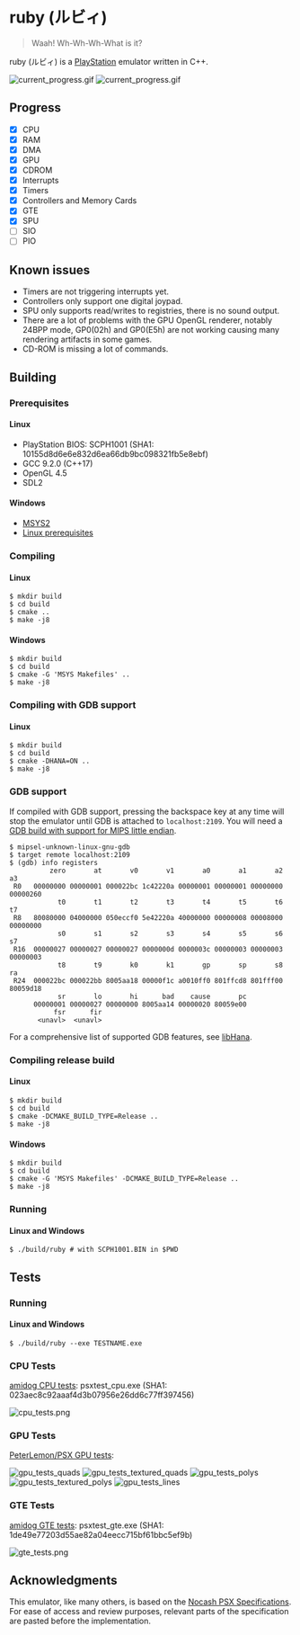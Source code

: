 # ruby (ルビィ)

> Waah! Wh-Wh-Wh-What is it?

ruby (ルビィ) is a [PlayStation](https://en.wikipedia.org/wiki/PlayStation_(console)) emulator written in C++.

![current_progress.gif](/images/current_progress.gif)
![current_progress.gif](/images/toshinden.gif)

## Progress

- [x] CPU
- [x] RAM
- [x] DMA
- [x] GPU
- [x] CDROM
- [x] Interrupts
- [x] Timers
- [x] Controllers and Memory Cards
- [x] GTE
- [x] SPU
- [ ] SIO
- [ ] PIO

## Known issues

* Timers are not triggering interrupts yet.
* Controllers only support one digital joypad.
* SPU only supports read/writes to registries, there is no sound output.
* There are a lot of problems with the GPU OpenGL renderer, notably 24BPP mode, GP0(02h) and GP0(E5h) are not working causing many rendering artifacts in some games.
* CD-ROM is missing a lot of commands.

## Building

### Prerequisites

#### Linux

- PlayStation BIOS: SCPH1001 (SHA1: 10155d8d6e6e832d6ea66db9bc098321fb5e8ebf)
- GCC 9.2.0 (C++17)
- OpenGL 4.5
- SDL2

#### Windows

- [MSYS2](https://www.msys2.org/)
- [Linux prerequisites](#Linux)

### Compiling

#### Linux

```
$ mkdir build
$ cd build
$ cmake ..
$ make -j8
```

#### Windows

```
$ mkdir build
$ cd build
$ cmake -G 'MSYS Makefiles' ..
$ make -j8
```

### Compiling with GDB support

#### Linux

```
$ mkdir build
$ cd build
$ cmake -DHANA=ON ..
$ make -j8
```

### GDB support

If compiled with GDB support, pressing the backspace key at any time will stop the emulator until GDB is attached to `localhost:2109`. You will need a [GDB build with support for MIPS little endian](https://images.linux-mips.org/wiki/Toolchains#GDB).

```
$ mipsel-unknown-linux-gnu-gdb
$ target remote localhost:2109
$ (gdb) info registers
          zero       at       v0       v1       a0       a1       a2       a3
 R0   00000000 00000001 000022bc 1c42220a 00000001 00000001 00000000 00000260
            t0       t1       t2       t3       t4       t5       t6       t7
 R8   80080000 04000000 050eccf0 5e42220a 40000000 00000008 00008000 00000000
            s0       s1       s2       s3       s4       s5       s6       s7
 R16  00000027 00000027 00000027 0000000d 0000003c 00000003 00000003 00000003
            t8       t9       k0       k1       gp       sp       s8       ra
 R24  000022bc 000022bb 8005aa18 00000f1c a0010ff0 801ffcd8 801fff00 80059d18
            sr       lo       hi      bad    cause       pc
      00000001 00000027 00000000 8005aa14 00000020 80059e00
           fsr      fir
       <unavl>  <unavl>
```

For a comprehensive list of supported GDB features, see [libHana](https://github.com/Ruenzuo/libHana).

### Compiling release build

#### Linux

```
$ mkdir build
$ cd build
$ cmake -DCMAKE_BUILD_TYPE=Release ..
$ make -j8
```

#### Windows

```
$ mkdir build
$ cd build
$ cmake -G 'MSYS Makefiles' -DCMAKE_BUILD_TYPE=Release ..
$ make -j8
```

### Running

#### Linux and Windows

```
$ ./build/ruby # with SCPH1001.BIN in $PWD
```

## Tests

### Running

#### Linux and Windows

```
$ ./build/ruby --exe TESTNAME.exe
```

### CPU Tests

[amidog CPU tests](https://psx.amidog.se/doku.php?id=psx:download:cpu#CPU_Test): psxtest_cpu.exe (SHA1: 023aec8c92aaaf4d3b07956e26dd6c77ff397456)

![cpu_tests.png](/images/cpu_tests.png)

### GPU Tests

[PeterLemon/PSX GPU tests](https://github.com/PeterLemon/PSX/tree/master/GPU):

![gpu_tests_quads](/images/gpu_tests_quads.png)  ![gpu_tests_textured_quads](/images/gpu_tests_textured_quads.png)
![gpu_tests_polys](/images/gpu_tests_polys.png)  ![gpu_tests_textured_polys](/images/gpu_tests_textured_polys.png)
![gpu_tests_lines](/images/gpu_tests_lines.png)

### GTE Tests

[amidog GTE tests](https://psx.amidog.se/doku.php?id=psx:download:gte): psxtest_gte.exe (SHA1: 1de49e77203d55ae82a04eecc715bf61bbc5ef9b)

![gte_tests.png](/images/gte_tests.png)

## Acknowledgments

This emulator, like many others, is based on the [Nocash PSX Specifications](http://problemkaputt.de/psx-spx.htm). For ease of access and review purposes, relevant parts of the specification are pasted before the implementation.
